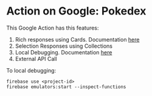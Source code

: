 # Action on Google: Pokedex

This Google Action has this features:
1. Rich responses using Cards. Documentation [here](./RICHRESPONSES.md)
2. Selection Responses using Collections
3. Local Debugging. Documentation [here](./LOCALDEBUGGING.md)
4. External API Call

To local debugging: 
```
firebase use <project-id>
firebase emulators:start --inspect-functions
```